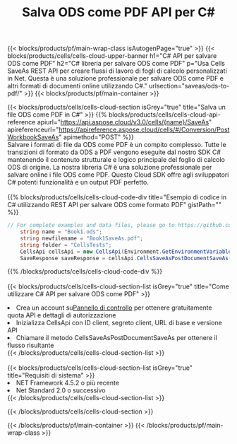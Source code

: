 ﻿---
title:  Salva ODS come PDF API per C#
description:  Utilizzo di Aspose.Cells Cloud SDK per C# per salvare il file in formato ODS come file in formato PDF.
url: /it/net/saveas/ods-to-pdf/
---
{{< blocks/products/pf/main-wrap-class isAutogenPage="true" >}}
{{< blocks/products/cells/cells-cloud-upper-banner h1="C# API per salvare ODS come PDF" h2="C# libreria per salvare ODS come PDF" p="Usa Cells SaveAs REST API per creare flussi di lavoro di fogli di calcolo personalizzati in Net. Questa è una soluzione professionale per salvare ODS come PDF e altri formati di documenti online utilizzando C#." urlsection="saveas/ods-to-pdf/" >}}
{{< blocks/products/pf/main-container >}}

{{< blocks/products/cells/cells-cloud-section isGrey="true" title="Salva un file ODS come PDF in C#" >}}
{{% blocks/products/cells/cells-cloud-api-reference apiurl="https://api.aspose.cloud/v3.0/cells/{name}/SaveAs" apireferenceurl="https://apireference.aspose.cloud/cells/#/Conversion/PostWorkbookSaveAs" apimethod="POST" %}}
<br/>
Salvare i formati di file da ODS come PDF è un compito complesso. Tutte le transizioni di formato da ODS a PDF vengono eseguite dal nostro SDK C# mantenendo il contenuto strutturale e logico principale del foglio di calcolo ODS di origine. La nostra libreria C# è una soluzione professionale per salvare online i file ODS come PDF. Questo Cloud SDK offre agli sviluppatori C# potenti funzionalità e un output PDF perfetto.
<br/>
<br/>
{{% blocks/products/cells/cells-cloud-code-div title="Esempio di codice in C# utilizzando REST API per salvare ODS come formato PDF" gistPath="" %}}
  
```cs
// For complete examples and data files, please go to https://github.com/aspose-cells-cloud/aspose-cells-cloud-dotnet/
    string name = "Book1.ods";
    string newfilename = "Book1SaveAs.pdf";
    string folder = "CellsTests";
    CellsApi cellsApi = new CellsApi(Environment.GetEnvironmentVariable("ProductClientId"), Environment.GetEnvironmentVariable("ProductClientSecret"));
    SaveResponse saveResponse = cellsApi.CellsSaveAsPostDocumentSaveAs(name, null, newfilename, null,null,folder);
```
  
{{% /blocks/products/cells/cells-cloud-code-div %}}
<br/>
<br/>
{{< blocks/products/cells/cells-cloud-section-list isGrey="true" title="Come utilizzare C# API per salvare ODS come PDF" >}}
<li> Crea un account su<a href="https://dashboard.aspose.cloud/">Pannello di controllo</a> per ottenere gratuitamente quota API e dettagli di autorizzazione</li>
<li>Inizializza CellsApi con ID client, segreto client, URL di base e versione API</li>
<li>Chiamare il metodo CellsSaveAsPostDocumentSaveAs per ottenere il flusso risultante</li>
{{< /blocks/products/cells/cells-cloud-section-list >}}
<br/>
<br/>
{{< blocks/products/cells/cells-cloud-section-list isGrey="true" title="Requisiti di sistema" >}}
<li>NET Framework 4.5.2 o più recente</li>
<li>Net Standard 2.0 o successivo</li>
{{< /blocks/products/cells/cells-cloud-section-list >}}

{{< /blocks/products/cells/cells-cloud-section >}}

{{< /blocks/products/pf/main-container >}}
{{< /blocks/products/pf/main-wrap-class >}}
